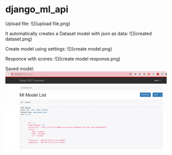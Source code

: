 # django_ml_api

Upload file:
![](upload file.png)

It automatically creates a Dataset model with json as data:
![](created dataset.png)

Create model using settings:
![](create model.png)

Responce with scores:
![](create model response.png)

Saved model:
![](model.png)


 
